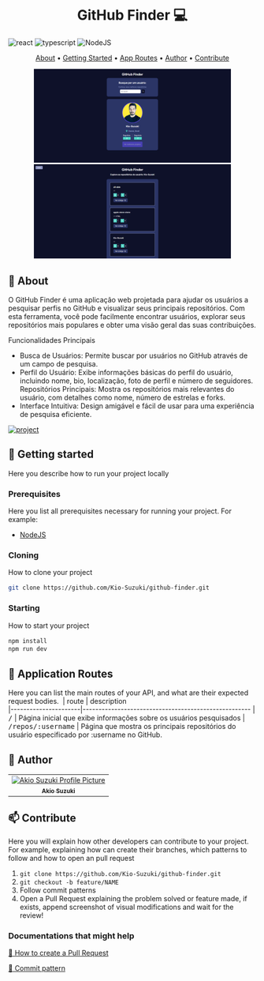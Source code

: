 [TYPESCRIPT__BADGE]: https://img.shields.io/badge/typescript-D4FAFF?style=for-the-badge&logo=typescript
[REACT__BADGE]: https://img.shields.io/badge/React-005CFE?style=for-the-badge&logo=react
[NodeJS]: https://img.shields.io/badge/node.js-6DA55F?style=for-the-badge&logo=node.js&logoColor=white
[PROJECT__BADGE]: https://img.shields.io/badge/📱Visit_this_project-000?style=for-the-badge&logo=project
[PROJECT__URL]: https://github.com/Kio-Suzuki/github-finder

<h1 align="center" style="font-weight: bold;">GitHub Finder 💻</h1>

![react][REACT__BADGE]
![typescript][TYPESCRIPT__BADGE]
![NodeJS][NodeJS]

<p align="center">
 <a href="#about">About</a> • 
 <a href="#started">Getting Started</a> • 
  <a href="#started">App Routes</a> • 
  <a href="#colab">Author</a> •
 <a href="#contribute">Contribute</a>
</p>

<p align="center">
   <img src="https://github.com/Kio-Suzuki/github-finder/blob/main/assets/home.png?raw=true" alt="Image Example" width="400px">
   <img src="https://github.com/Kio-Suzuki/github-finder/blob/main/assets/repos.png?raw=true" alt="Image Example" width="400px">
</p>

<h2 id="started">📌 About</h2>

O GitHub Finder é uma aplicação web projetada para ajudar os usuários a pesquisar perfis no GitHub e visualizar seus principais repositórios. Com esta ferramenta, você pode facilmente encontrar usuários, explorar seus repositórios mais populares e obter uma visão geral das suas contribuições.

Funcionalidades Principais
- Busca de Usuários: Permite buscar por usuários no GitHub através de um campo de pesquisa.
- Perfil do Usuário: Exibe informações básicas do perfil do usuário, incluindo nome, bio, localização, foto de perfil e número de seguidores.
Repositórios Principais: Mostra os repositórios mais relevantes do usuário, com detalhes como nome, número de estrelas e forks.
- Interface Intuitiva: Design amigável e fácil de usar para uma experiência de pesquisa eficiente.

[![project][PROJECT__BADGE]][PROJECT__URL]

<h2 id="started">🚀 Getting started</h2>

Here you describe how to run your project locally

<h3>Prerequisites</h3>

Here you list all prerequisites necessary for running your project. For example:

- [NodeJS](https://nodejs.org/)

<h3>Cloning</h3>

How to clone your project

```bash
git clone https://github.com/Kio-Suzuki/github-finder.git
```

<h3>Starting</h3>

How to start your project

```bash
npm install
npm run dev
```

<h2 id="routes">📍 Application Routes</h2>

Here you can list the main routes of your API, and what are their expected request bodies.
​
| route               | description                                          
|----------------------|-----------------------------------------------------
| <kbd>/</kbd>     | Página inicial que exibe informações sobre os usuários pesquisados
| <kbd>/repos/:username</kbd>     | Página que mostra os principais repositórios do usuário especificado por :username no GitHub.

<h2 id="colab">🤝 Author</h2>

<table>
  <tr>
     <td align="center">
      <a href="https://github.com/Kio-Suzuki">
        <img src="https://avatars.githubusercontent.com/u/116661015?v=4" width="100px;" alt="Akio Suzuki Profile Picture"/><br>
        <sub>
          <b>Akio Suzuki</b>
        </sub>
      </a>
    </td>
  </tr>
</table>

<h2 id="contribute">📫 Contribute</h2>

Here you will explain how other developers can contribute to your project. For example, explaining how can create their branches, which patterns to follow and how to open an pull request

1. `git clone https://github.com/Kio-Suzuki/github-finder.git`
2. `git checkout -b feature/NAME`
3. Follow commit patterns
4. Open a Pull Request explaining the problem solved or feature made, if exists, append screenshot of visual modifications and wait for the review!

<h3>Documentations that might help</h3>

[📝 How to create a Pull Request](https://www.atlassian.com/br/git/tutorials/making-a-pull-request)

[💾 Commit pattern](https://gist.github.com/joshbuchea/6f47e86d2510bce28f8e7f42ae84c716)
